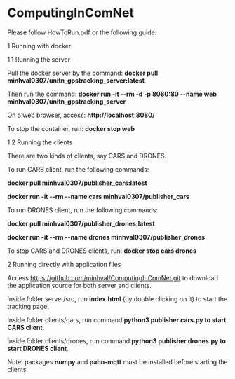 # ComputingInComNet

Please follow HowToRun.pdf or the following guide.

1 Running with docker

1.1 Running the server

Pull the docker server by the command:
**docker pull minhval0307/unitn_gpstracking_server:latest**

Then run the command:
**docker run -it --rm -d -p 8080:80 --name web minhval0307/unitn_gpstracking_server**

On a web browser, access: **http://localhost:8080/**

To stop the container, run: **docker stop web**

1.2 Running the clients

There are two kinds of clients, say CARS and DRONES.

To run CARS client, run the following commands:

**docker pull minhval0307/publisher_cars:latest**

**docker run -it --rm --name cars minhval0307/publisher_cars**

To run DRONES client, run the following commands:

**docker pull minhval0307/publisher_drones:latest**

**docker run -it --rm --name drones minhval0307/publisher_drones**

To stop CARS and DRONES clients, run: **docker stop cars drones**

2 Running directly with application files

Access https://github.com/minhval/ComputingInComNet.git to download the application source for both
server and clients.

Inside folder server/src, run **index.html** (by double clicking on it) to start the tracking page.

Inside folder clients/cars, run command **python3 publisher cars.py to start CARS client**.

Inside folder clients/drones, run command **python3 publisher drones.py to start DRONES client**.

Note: packages **numpy** and **paho-mqtt** must be installed before starting the clients.

